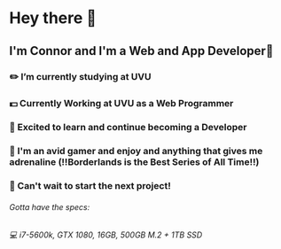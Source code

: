 # Hey there 👋

## I'm Connor and I'm a Web and App Developer:ghost:

### :pencil2: I’m currently studying at UVU
### :dollar: Currently Working at UVU as a Web Programmer
### :seedling: Excited to learn and continue becoming a Developer
### :roller_coaster: I'm an avid gamer and enjoy and anything that gives me adrenaline (:bangbang:Borderlands is the Best Series of All Time:bangbang:)
### :muscle: Can't wait to start the next project!

###### Gotta have the specs:
###### :computer: i7-5600k, GTX 1080, 16GB, 500GB M.2 + 1TB SSD
